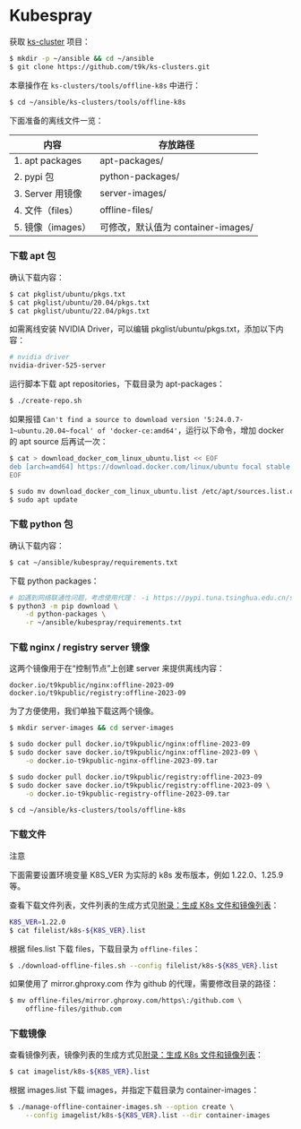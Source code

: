 # Kubespray

获取 <a target="_blank" rel="noopener noreferrer" href="https://github.com/t9k/ks-clusters/tree/master">ks-cluster</a> 项目：

```bash
$ mkdir -p ~/ansible && cd ~/ansible
$ git clone https://github.com/t9k/ks-clusters.git
```

本章操作在 `ks-clusters/tools/offline-k8s` 中进行：

```bash
$ cd ~/ansible/ks-clusters/tools/offline-k8s
```

下面准备的离线文件一览：

| 内容               | 存放路径                           |
| ------------------ | ---------------------------------- |
| 1. apt packages   | apt-packages/                      |
| 2. pypi 包        | python-packages/                   |
| 3. Server 用镜像  | server-images/                     |
| 4. 文件（files）  | offline-files/                     |
| 5. 镜像（images） | 可修改，默认值为 container-images/ |

### 下载 apt 包

确认下载内容：

```bash
$ cat pkglist/ubuntu/pkgs.txt
$ cat pkglist/ubuntu/20.04/pkgs.txt
$ cat pkglist/ubuntu/22.04/pkgs.txt
```

如需离线安装 NVIDIA Driver，可以编辑 pkglist/ubuntu/pkgs.txt，添加以下内容：

```bash
# nvidia driver
nvidia-driver-525-server
```

运行脚本下载 apt repositories，下载目录为 apt-packages：

```bash
$ ./create-repo.sh
```

如果报错 `Can't find a source to download version '5:24.0.7-1~ubuntu.20.04~focal' of 'docker-ce:amd64'`，运行以下命令，增加 docker 的 apt source 后再试一次：

```bash
$ cat > download_docker_com_linux_ubuntu.list << EOF
deb [arch=amd64] https://download.docker.com/linux/ubuntu focal stable
EOF

$ sudo mv download_docker_com_linux_ubuntu.list /etc/apt/sources.list.d/download_docker_com_linux_ubuntu.list
$ sudo apt update
```

### 下载 python 包

确认下载内容：

```bash
$ cat ~/ansible/kubespray/requirements.txt
```

下载 python packages：

```bash
# 如遇到网络联通性问题，考虑使用代理： -i https://pypi.tuna.tsinghua.edu.cn/simple
$ python3 -m pip download \
    -d python-packages \
    -r ~/ansible/kubespray/requirements.txt
```

### 下载 nginx / registry server 镜像

这两个镜像用于在“控制节点”上创建 server 来提供离线内容：

```
docker.io/t9kpublic/nginx:offline-2023-09
docker.io/t9kpublic/registry:offline-2023-09
```

为了方便使用，我们单独下载这两个镜像。

```bash
$ mkdir server-images && cd server-images

$ sudo docker pull docker.io/t9kpublic/nginx:offline-2023-09
$ sudo docker save docker.io/t9kpublic/nginx:offline-2023-09 \
    -o docker.io-t9kpublic-nginx-offline-2023-09.tar

$ sudo docker pull docker.io/t9kpublic/registry:offline-2023-09
$ sudo docker save docker.io/t9kpublic/registry:offline-2023-09 \
    -o docker.io-t9kpublic-registry-offline-2023-09.tar

$ cd ~/ansible/ks-clusters/tools/offline-k8s
```

### 下载文件

<aside class="note">
<div class="title">注意</div>

下面需要设置环境变量 K8S_VER 为实际的 k8s 发布版本，例如 1.22.0、1.25.9 等。

</aside>

查看下载文件列表，文件列表的生成方式见[附录：生成 K8s 文件和镜像列表](../../appendix/generate-k8s-file-and-image-list.md)：

```bash
K8S_VER=1.22.0
$ cat filelist/k8s-${K8S_VER}.list
```

根据 files.list 下载 files，下载目录为 `offline-files`：

```bash
$ ./download-offline-files.sh --config filelist/k8s-${K8S_VER}.list
```

如果使用了 mirror.ghproxy.com 作为 github 的代理，需要修改目录的路径：

```bash
$ mv offline-files/mirror.ghproxy.com/https\:/github.com \
    offline-files/github.com
```

### 下载镜像

查看镜像列表，镜像列表的生成方式见[附录：生成 K8s 文件和镜像列表](../../appendix/generate-k8s-file-and-image-list.md)：

```bash
$ cat imagelist/k8s-${K8S_VER}.list
```

根据 images.list 下载 images，并指定下载目录为 container-images：

```bash
$ ./manage-offline-container-images.sh --option create \
    --config imagelist/k8s-${K8S_VER}.list --dir container-images
```

